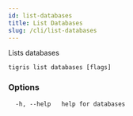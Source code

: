 ```yaml
---
id: list-databases
title: List Databases
slug: /cli/list-databases
---
```


Lists databases

```
tigris list databases [flags]
```

### Options

```
  -h, --help   help for databases
```
